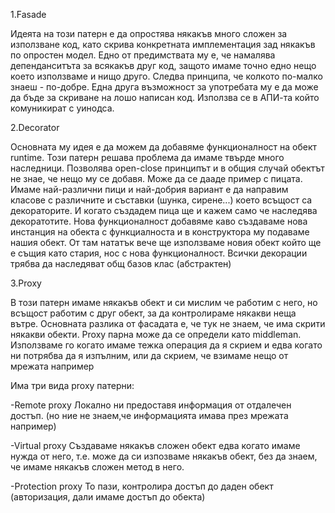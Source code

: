 1.Fasade

Идеята на този патерн е да опростява някакъв много сложен за използване код,
като скрива конкретната имплементация зад някакъв по опростен модел.
Едно от предимствата му е, че намалява депенданситъта за всякакъв друг код, 
защото имаме точно едно нещо което използваме и нищо друго.
Следва принципа, че колкото по-малко знаеш - по-добре.
Една друга възможност за употребата му е да може да бъде за скриване на лошо написан код.
Използва се в АПИ-та който комуникират с уинодса.


2.Decorator

Основната му идея е да можем да добавяме функционалност на обект runtime.
Този патерн решава проблема да имаме твърде много наследници.
Позволява open-close принципът и в общия случай обектът не знае, че нещо му се добавя.
Може да се дааде пример с пицата. Имаме най-различни пици и най-добрия вариант е да направим класове
с различните и съставки (шунка, сирене...) което всъщост са декораторите.
И когато създадем пица ще и кажем само че наследява декоратотите.
Нова функционалност добавяме каво създаваме нова инстанция на обекта с функциалноста и в конструктора му подаваме нашия обект.
От там нататък вече ще използваме новия обект който ще е същия като стария, нос с нова функционалност.
Всички декорации трябва да наследяват общ базов клас (абстрактен)


3.Proxy

В този патерн имаме  някакъв обект и си мислим че работим с него, но всъщост работим с друг обект,
за да контролираме някакви неща вътре.
Основната разлика от фасадата е, че  тук не знаем, че има скрити някакви обекти.
Proxy парна може да се определи като middleman.
Използваме го когато имаме тежка операция да я скрием и едва когато ни потрябва да я изпълним,
или да скрием, че взимаме нещо от мрежата например

Има три вида proxy патерни:

-Remote proxy
Локално ни предоставя информация от отдалечен достъп. (но ние не знаем,че информацията имава през мрежата например)

-Virtual proxy
Създаваме някакъв сложен обект едва когато имаме нужда от него,
т.е. може да си изпозваме някакъв обект, без да знаем, че имаме някакъв сложен метод в него.

-Protection proxy
То пази, контролира достъп до даден обект (авторизация, дали имаме достъп до обекта)
